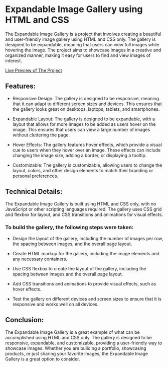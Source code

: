 # Expandable Image Gallery using HTML and CSS

The Expandable Image Gallery is a project that involves creating a beautiful and user-friendly image gallery using HTML and CSS only. The gallery is designed to be expandable, meaning that users can view full images while hovering the image. The project aims to showcase images in a creative and organized manner, making it easy for users to find and view images of interest.

[Live Preview of The Project](https://expandable-image-gallery.netlify.app/)

## Features: 
- Responsive Design: The gallery is designed to be responsive, meaning that it can adapt to different screen sizes and devices. This ensures that the gallery looks great on desktops, laptops, tablets, and smartphones.

- Expandable Layout: The gallery is designed to be expandable, with a layout that allows for more images to be added as users hover on the image. This ensures that users can view a large number of images without cluttering the page.

- Hover Effects: The gallery features hover effects, which provide a visual cue to users when they hover over an image. These effects can include changing the image size, adding a border, or displaying a tooltip.

 - Customizable: The gallery is customizable, allowing users to change the layout, colors, and other design elements to match their branding or personal preferences.


 ## Technical Details:
 The Expandable Image Gallery is built using HTML and CSS only, with no JavaScript or other scripting languages required. The gallery uses CSS grid and flexbox for layout, and CSS transitions and animations for visual effects.

 ### To build the gallery, the following steps were taken:
- Design the layout of the gallery, including the number of images per row, the spacing between images, and the overall page layout.

- Create HTML markup for the gallery, including the image elements and any necessary containers.

- Use CSS flexbox to create the layout of the gallery, including the spacing between images and the overall page layout.

- Add CSS transitions and animations to provide visual effects, such as hover effects.

- Test the gallery on different devices and screen sizes to ensure that it is responsive and works well on all devices.


## Conclusion:

The Expandable Image Gallery is a great example of what can be accomplished using HTML and CSS only. The gallery is designed to be responsive, expandable, and customizable, providing a user-friendly way to showcase images. Whether you are building a portfolio, showcasing products, or just sharing your favorite images, the Expandable Image Gallery is a great option to consider.
